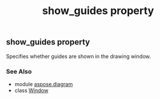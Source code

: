 ﻿---
title: show_guides property
second_title: Aspose.Diagram for Python via .NET API References
description: 
type: docs
weight: 160
url: /python-net/aspose.diagram/window/show_guides/
is_root: false
---

## show_guides property


Specifies whether guides are shown in the drawing window.

### See Also
* module [aspose.diagram](../../)
* class [Window](/diagram/python-net/aspose.diagram/window)
